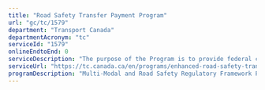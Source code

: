 ```yaml
---
title: "Road Safety Transfer Payment Program"
url: "gc/tc/1579"
department: "Transport Canada"
departmentAcronym: "tc"
serviceId: "1579"
onlineEndtoEnd: 0
serviceDescription: "The purpose of the Program is to provide federal contributions to the province and territories as well as to the Canadian Council of Motor Transport Administrators to help establish of a national regulatory framework for motor carrier safety."
serviceUrl: "https://tc.canada.ca/en/programs/enhanced-road-safety-transfer-payment-program"
programDescription: "Multi-Modal and Road Safety Regulatory Framework Program"
---
```

